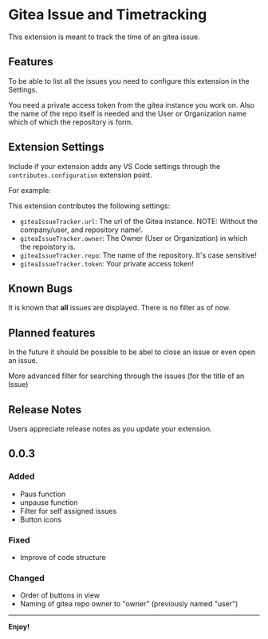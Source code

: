 # Gitea Issue and Timetracking

This extension is meant to track the time of an gitea issue.

## Features

To be able to list all the issues you need to configure this extension in the Settings.

You need a private access token from the gitea instance you work on.
Also the name of the repo itself is needed and the User or Organization name which of which the repository is form.

## Extension Settings

Include if your extension adds any VS Code settings through the `contributes.configuration` extension point.

For example:

This extension contributes the following settings:

* `giteaIssueTracker.url`: The url of the Gitea instance. NOTE: Without the company/user, and repository name!.
* `giteaIssueTracker.owner`: The Owner (User or Organization) in which the repoistory is.
* `giteaIssueTracker.repo`: The name of the repository. It's case sensitive!
* `giteaIssueTracker.token`: Your private access token! 

## Known Bugs

It is known that **all** issues are displayed. There is no filter as of now.

## Planned features

In the future it should be possible to be abel to close an issue or even open an issue.

More advanced filter for searching through the issues (for the title of an Issue)


## Release Notes

Users appreciate release notes as you update your extension.

## 0.0.3

### Added

- Paus function
- unpause function
- Filter for self assigned issues
- Button icons

### Fixed

- Improve of code structure

### Changed

- Order of buttons in view
- Naming of gitea repo owner to "owner" (previously named "user")


---

**Enjoy!**
